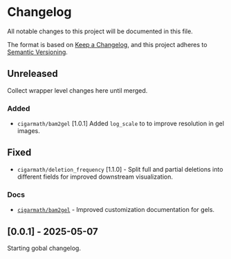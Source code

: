 # Changelog

All notable changes to this project will be documented in this file.

The format is based on [Keep a Changelog](https://keepachangelog.com/en/1.0.0/),
and this project adheres to [Semantic Versioning](https://semver.org/spec/v2.0.0.html).


## Unreleased

Collect wrapper level changes here until merged.


### Added
 - `cigarmath/bam2gel` [1.0.1] Added `log_scale` to  to improve resolution in gel images.


## Fixed
 - `cigarmath/deletion_frequency` [1.1.0] - Split full and partial deletions into different fields for improved downstream visualization.


### Docs
  - [`cigarmath/bam2gel`](cigarmath/bam2gel/README.md) - Improved customization documentation for gels.



## [0.0.1] - 2025-05-07

Starting gobal changelog.